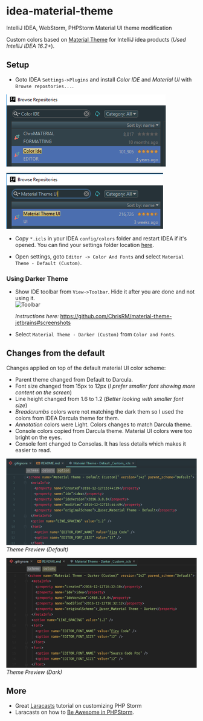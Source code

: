 # idea-material-theme
IntelliJ IDEA, WebStorm, PHPStorm Material UI theme modification

Custom colors based on [Material Theme](http://equinsuocha.io/material-theme/#/default) for IntelliJ idea products (_Used IntelliJ IDEA 16.2+_).

## Setup

* Goto IDEA `Settings->Plugins` and install *Color IDE* and *Material UI* with `Browse repostories...`.

![Color IDE](images/color-ide.png)

![Material UI](images/material-ui.png)

* Copy `*.icls` in your IDEA `config/colors` folder and restart IDEA if it's opened. You can find your settings folder location [here](https://intellij-support.jetbrains.com/hc/en-us/articles/206544519).

* Open settings, goto `Editor -> Color And Fonts` and select `Material Theme - Default (Custom)`.

### Using Darker Theme

* Show IDE toolbar from `View->Toolbar`. Hide it after you are done and not using it.  
    ![Toolbar](https://camo.githubusercontent.com/6881abd21d426cf76e3c0f905f368d6a5c4076e5/68747470733a2f2f706c7567696e732e6a6574627261696e732e636f6d2f66696c65732f383030362f73637265656e73686f745f31353732322e706e67)

    _Instructions here:_ https://github.com/ChrisRM/material-theme-jetbrains#screenshots
    
* Select `Material Theme - Darker (Custom)` from `Color and Fonts`.

## Changes from the default

Changes applied on top of the default material UI color scheme:

* Parent theme changed from Default to Darcula.
* Font size changed from 15px to 12px (_I prefer smaller font showing more content on the screen_)
* Line height changed from 1.6 to 1.2 (_Better looking with smaller font size_)
* *Breadcrumbs* colors were not matching the dark them so I used the colors from IDEA Darcula theme for them.
* *Annotation* colors were Light. Colors changes to match Darcula theme.
* Console colors copied from Darcula theme. Material UI colors were too bright on the eyes.
* Console font changed to Consolas. It has less details which makes it easier to read.

![Theme Preview](images/theme-preview.png)  
_Theme Preview (Default)_

![Theme Preview - Dark](images/theme-preview-dark.png)  
_Theme Preview (Dark)_

## More

* Great [Laracasts](https://laracasts.com/series/setup-a-mac-dev-machine-from-scratch/episodes/3) tutorial on customizing PHP Storm
* Laracasts on how to [Be Awesome in PHPStorm](https://laracasts.com/series/how-to-be-awesome-in-phpstorm).
